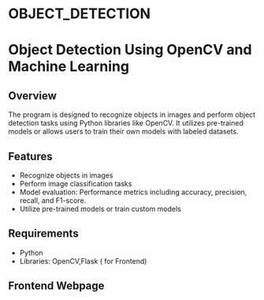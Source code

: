 # OBJECT_DETECTION

# Object Detection Using OpenCV and Machine Learning 

## Overview
The program is designed to recognize objects in images and perform object detection tasks using Python libraries like OpenCV. It utilizes pre-trained models or allows users to train their own models with labeled datasets.

## Features
- Recognize objects in images
- Perform image classification tasks
- Model evaluation: Performance metrics including accuracy, precision, recall, and F1-score.
- Utilize pre-trained models or train custom models

## Requirements
- Python 
- Libraries: OpenCV,Flask ( for Frontend)

## Frontend Webpage






